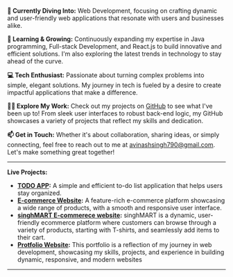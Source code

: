

**🔭 Currently Diving Into:** Web Development, focusing on crafting dynamic and user-friendly web applications that resonate with users and businesses alike.

**🌱 Learning & Growing:** Continuously expanding my expertise in Java programming, Full-stack Development, and React.js to build innovative and efficient solutions. I'm also exploring the latest trends in technology to stay ahead of the curve.

**💻 Tech Enthusiast:** Passionate about turning complex problems into simple, elegant solutions. My journey in tech is fueled by a desire to create impactful applications that make a difference.

**👨‍💻 Explore My Work:** Check out my projects on [GitHub](https://github.com/avinashsingh790) to see what I've been up to! From sleek user interfaces to robust back-end logic, my GitHub showcases a variety of projects that reflect my skills and dedication.

**📫 Get in Touch:** Whether it's about collaboration, sharing ideas, or simply connecting, feel free to reach out to me at avinashsingh790@gmail.com. Let's make something great together!

---

**Live Projects:**

- **[TODO APP](https://avinashsingh790.github.io/Todo-APP/):** A simple and efficient to-do list application that helps users stay organized.
- **[E-commerce Website](https://avinashsingh790.github.io/E-commerce-website/):** A feature-rich e-commerce platform showcasing a wide range of products, with a smooth and responsive user interface.
- **[singhMART E-commerece website](https://singhmart-production.up.railway.app/):** singhMART is a dynamic, user-friendly ecommerce platform where customers can browse through a variety of products, starting with T-shirts, and seamlessly add items to their cart. 
- **[Protfolio Website](https://avinashsingh790.github.io/Portfolio-Website/):** This portfolio is a reflection of my journey in web development, showcasing my skills, projects, and experience in building dynamic, responsive, and modern websites
---
